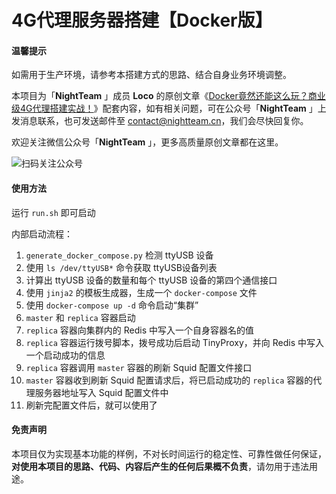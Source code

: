 # 4G代理服务器搭建【Docker版】

#### 温馨提示

如需用于生产环境，请参考本搭建方式的思路、结合自身业务环境调整。

本项目为「**NightTeam** 」成员 **Loco** 的原创文章《[Docker竟然还能这么玩？商业级4G代理搭建实战！](https://mp.weixin.qq.com/s/YHLko6nw3AcPEaU_H15esQ)》配套内容，如有相关问题，可在公众号「**NightTeam** 」上发消息联系，也可发送邮件至 contact@nightteam.cn，我们会尽快回复你。

欢迎关注微信公众号「**NightTeam** 」，更多高质量原创文章都在这里。

![扫码关注公众号](https://i.loli.net/2019/09/18/hyxgIA2i5B3d6Ol.jpg)

#### 使用方法

运行 `run.sh` 即可启动

内部启动流程：

1. `generate_docker_compose.py` 检测 ttyUSB 设备
2. 使用 `ls /dev/ttyUSB*` 命令获取 ttyUSB设备列表
3. 计算出 ttyUSB 设备的数量和每个 ttyUSB 设备的第四个通信接口
4. 使用 `jinja2` 的模板生成器，生成一个 `docker-compose` 文件
5. 使用 `docker-compose up -d` 命令启动“集群”
6. `master` 和 `replica` 容器启动
7. `replica` 容器向集群内的 Redis 中写入一个自身容器名的值
8. `replica` 容器运行拨号脚本，拨号成功后启动 TinyProxy，并向 Redis 中写入一个启动成功的信息
9. `replica` 容器调用 `master` 容器的刷新 Squid 配置文件接口
10. `master` 容器收到刷新 Squid 配置请求后，将已启动成功的 `replica` 容器的代理服务器地址写入 Squid 配置文件中
11. 刷新完配置文件后，就可以使用了

#### 免责声明

本项目仅为实现基本功能的样例，不对长时间运行的稳定性、可靠性做任何保证，**对使用本项目的思路、代码、内容后产生的任何后果概不负责**，请勿用于违法用途。